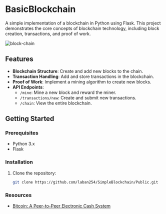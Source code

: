 # BasicBlockchain

A simple implementation of a blockchain in Python using Flask. This project demonstrates the core concepts of blockchain technology, including block creation, transactions, and proof of work.

![block-chain](https://github.com/user-attachments/assets/cde5230a-d2c2-46e5-9dd7-4af1a3f448d4)

## Features

- **Blockchain Structure**: Create and add new blocks to the chain.
- **Transaction Handling**: Add and store transactions in the blockchain.
- **Proof of Work**: Implement a mining algorithm to create new blocks.
- **API Endpoints**:
  - `/mine`: Mine a new block and reward the miner.
  - `/transactions/new`: Create and submit new transactions.
  - `/chain`: View the entire blockchain.

## Getting Started

### Prerequisites

- Python 3.x
- Flask

### Installation

1. Clone the repository:
   ```bash
   git clone https://github.com/laban254/SimpleBlockchain/Public.git
### Resources
- [Bitcoin: A Peer-to-Peer Electronic Cash System](https://bitcoin.org/bitcoin.pdf)

